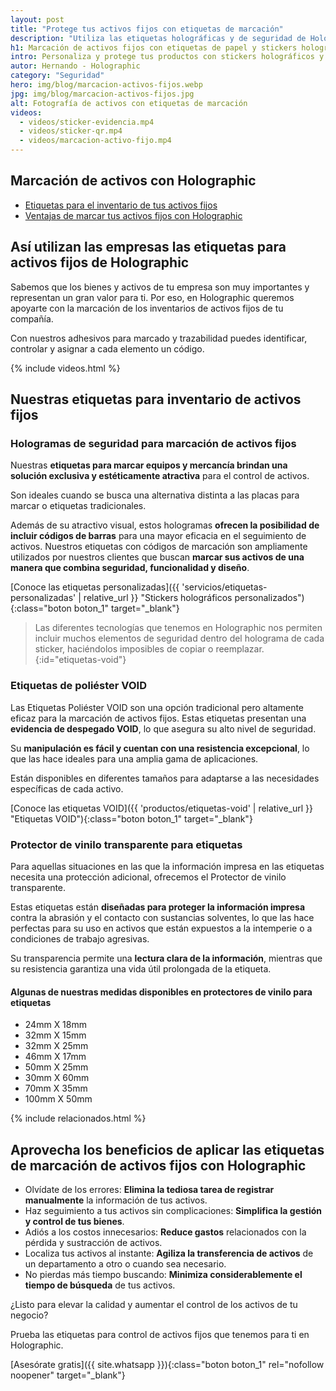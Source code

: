 ```yaml
---
layout: post
title: "Protege tus activos fijos con etiquetas de marcación"
description: "Utiliza las etiquetas holográficas y de seguridad de Holographic para simplificar el proceso de marcación de activos de tu negocio"
h1: Marcación de activos fijos con etiquetas de papel y stickers holográficos 
intro: Personaliza y protege tus productos con stickers holográficos y etiquetas adhesivas únicas.
autor: Hernando - Holographic
category: "Seguridad"
hero: img/blog/marcacion-activos-fijos.webp
jpg: img/blog/marcacion-activos-fijos.jpg
alt: Fotografía de activos con etiquetas de marcación
videos:
  - videos/sticker-evidencia.mp4
  - videos/sticker-qr.mp4
  - videos/marcacion-activo-fijo.mp4
---
```

## Marcación de activos con Holographic

- [Etiquetas para el inventario de tus activos fijos](#nuestras-etiquetas-para-inventario-de-activos-fijos)
- [Ventajas de marcar tus activos fijos con Holographic](#aprovecha-los-beneficios-de-aplicar-las-etiquetas-de-marcación-de-activos-fijos-con-holographic)

## Así utilizan las empresas las etiquetas para activos fijos de Holographic

Sabemos que los bienes y activos de tu empresa son muy importantes y representan un gran valor para ti. Por eso, en Holographic queremos apoyarte con la marcación de los inventarios de activos fijos de tu compañía.

Con nuestros adhesivos para marcado y trazabilidad puedes identificar, controlar y asignar a cada elemento un código.

  {% include videos.html %}

## Nuestras etiquetas para inventario de activos fijos

### Hologramas de seguridad para marcación de activos fijos

Nuestras **etiquetas para marcar equipos y mercancía brindan una solución exclusiva y estéticamente atractiva** para el control de activos.

Son ideales cuando se busca una alternativa distinta a las placas para marcar o etiquetas tradicionales.

Además de su atractivo visual, estos hologramas **ofrecen la posibilidad de incluir códigos de barras** para una mayor eficacia en el seguimiento de activos. Nuestros etiquetas con códigos de marcación son ampliamente utilizados por nuestros clientes que buscan **marcar sus activos de una manera que combina seguridad, funcionalidad y diseño**.

[Conoce las etiquetas personalizadas]({{ 'servicios/etiquetas-personalizadas' | relative_url }} "Stickers holográficos personalizados"){:class="boton boton_1" target="_blank"}

>Las diferentes tecnologías que tenemos en Holographic nos permiten incluir muchos elementos de seguridad dentro del holograma de cada sticker, haciéndolos imposibles de copiar o reemplazar.
{:id="etiquetas-void"}

### Etiquetas de poliéster VOID

Las Etiquetas Poliéster VOID son una opción tradicional pero altamente eficaz para la marcación de activos fijos. Estas etiquetas presentan una **evidencia de despegado VOID**, lo que asegura su alto nivel de seguridad.

Su **manipulación es fácil y cuentan con una resistencia excepcional**, lo que las hace ideales para una amplia gama de aplicaciones.

Están disponibles en diferentes tamaños para adaptarse a las necesidades específicas de cada activo.

[Conoce las etiquetas VOID]({{ 'productos/etiquetas-void' | relative_url }} "Etiquetas VOID"){:class="boton boton_1" target="_blank"}

### Protector de vinilo transparente para etiquetas

Para aquellas situaciones en las que la información impresa en las etiquetas necesita una protección adicional, ofrecemos el Protector de vinilo transparente.

Estas etiquetas están **diseñadas para proteger la información impresa** contra la abrasión y el contacto con sustancias solventes, lo que las hace perfectas para su uso en activos que están expuestos a la intemperie o a condiciones de trabajo agresivas.

Su transparencia permite una **lectura clara de la información**, mientras que su resistencia garantiza una vida útil prolongada de la etiqueta.

#### Algunas de nuestras medidas disponibles en protectores de vinilo para etiquetas

- 24mm X 18mm
- 32mm X 15mm
- 32mm X 25mm
- 46mm X 17mm
- 50mm X 25mm
- 30mm X 60mm
- 70mm X 35mm
- 100mm X 50mm

{% include relacionados.html %}

## Aprovecha los beneficios de aplicar las etiquetas de marcación de activos fijos con Holographic

- Olvídate de los errores: **Elimina la tediosa tarea de registrar manualmente** la información de tus activos.
- Haz seguimiento a tus activos sin complicaciones: **Simplifica la gestión y control de tus bienes**.
- Adiós a los costos innecesarios: **Reduce gastos** relacionados con la pérdida y sustracción de activos.
- Localiza tus activos al instante: **Agiliza la transferencia de activos** de un departamento a otro o cuando sea necesario.
- No pierdas más tiempo buscando: **Minimiza considerablemente el tiempo de búsqueda** de tus activos.

¿Listo para elevar la calidad y aumentar el control de los activos de tu negocio?

Prueba las etiquetas para control de activos fijos que tenemos para ti en Holographic.

[Asesórate gratis]({{ site.whatsapp }}){:class="boton boton_1" rel="nofollow noopener" target="_blank"}
